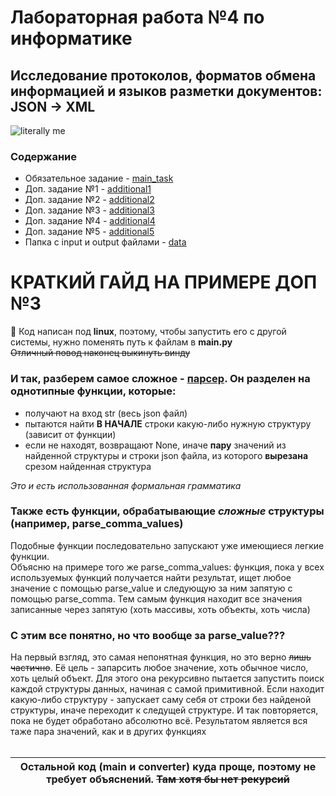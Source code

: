 # Лабораторная работа №4 по информатике
## Исследование протоколов, форматов обмена информацией и языков разметки документов: JSON -> XML
<img alt="literally me" src="https://github.com/ldpst/itmo/blob/main/.data/wall-ignore.gif"></img><br>
### Содержание
* Обязательное задание - [main_task](https://github.com/ldpst/itmo/tree/main/sem-1_inf/labs/lab4/tasks/main_task)
* Доп. задание №1 - [additional1](https://github.com/ldpst/itmo/tree/main/sem-1_inf/labs/lab4/tasks/additional1)
* Доп. задание №2 - [additional2](https://github.com/ldpst/itmo/tree/main/sem-1_inf/labs/lab4/tasks/additional2)
* Доп. задание №3 - [additional3](https://github.com/ldpst/itmo/tree/main/sem-1_inf/labs/lab4/tasks/additional3)
* Доп. задание №4 - [additional4](https://github.com/ldpst/itmo/tree/main/sem-1_inf/labs/lab4/tasks/additional4)
* Доп. задание №5 - [additional5](https://github.com/ldpst/itmo/tree/main/sem-1_inf/labs/lab4/tasks/additional5)
* Папка с input и output файлами - [data](https://github.com/ldpst/itmo/tree/main/sem-1_inf/labs/lab4/tasks/data)
# КРАТКИЙ ГАЙД НА ПРИМЕРЕ ДОП №3
🧠 Код написан под **linux**, поэтому, чтобы запустить его с другой системы, нужно поменять путь к файлам в **main.py**<br>
~~Отличный повод наконец выкинуть винду~~<br>
### И так, разберем самое сложное - [парсер](https://github.com/ldpst/itmo/blob/main/sem-1_inf/labs/lab4/tasks/additional3/parser/__init__.py). Он разделен на однотипные функции, которые:<br>
+ получают на вход str (весь json файл)
+ пытаются найти **В НАЧАЛЕ** строки какую-либо нужную структуру (зависит от функции)
+ если не находят, возвращают None, иначе **пару** значений из найденной структуры и строки json файла, из которого **вырезана** срезом найденная структура<br>

*Это и есть использованная формальная грамматика*<br>
### Также есть функции, обрабатывающие *сложные* структуры (например, parse_comma_values)
Подобные функции последовательно запускают уже имеющиеся легкие функции.<br>
Объясню на примере того же parse_comma_values: функция, пока у всех используемых функций получается найти результат, ищет любое значение с помощью parse_value и следующую за ним запятую с помощью parse_comma. Тем самым функция находит все значения записанные через запятую (хоть массивы, хоть объекты, хоть числа)<br>
### С этим все понятно, но что вообще за parse_value???
На первый взгляд, это самая непонятная функция, но это верно ~~лишь частично~~. Её цель - запарсить любое значение, хоть обычное число, хоть целый объект. Для этого она рекурсивно пытается запустить поиск каждой структуры данных, начиная с самой примитивной. Если находит какую-либо структуру - запускает саму себя от строки без найденой структуры, иначе переходит к следущей структуре. И так повторяется, пока не будет обработано абсолютно всё. Результатом является вся таже пара значений, как и в других функциях<br><br>

| Остальной код (main и converter) куда проще, поэтому не требует объяснений. ~~Там хотя бы нет рекурсий~~ |
|----------|
